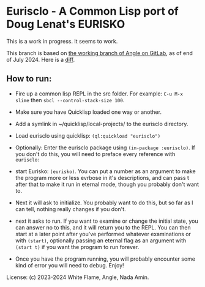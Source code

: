 # Eurisclo - A Common Lisp port of Doug Lenat's EURISKO

This is a work in progress.
It seems to work.

This branch is based on [the working branch of Angle on GitLab](https://gitlab.com/AngularAngel/eurisclo/-/tree/working?ref_type=heads), as of end of July 2024.
Here is a [diff](https://github.com/namin/eurisclo/compare/namin:eurisclo:working...namin:eurisclo:wip?expand=1).

## How to run:

* Fire up a common lisp REPL in the src folder.
  For example: `C-u M-x slime` then `sbcl --control-stack-size 100`.

* Make sure you have Quicklisp loaded one way or another.

* Add a symlink in ~/quicklisp/local-projects/ to the eurisclo directory.

* Load eurisclo using quicklisp: `(ql:quickload "eurisclo")`

* Optionally: Enter the eurisclo package using `(in-package :eurisclo)`. If you don't do this, you will need to preface every reference with `eurisclo:`

* start Eurisko: `(eurisko)`. You can put a number as an argument to make the program more or less evrbose in it's descriptions, and can pass t after that to make it run in eternal mode, though you probably don't want to.

* Next it will ask to initialize. You probably want to do this, but so far as I can tell, nothing really changes if you don't.

* next it asks to run. If you want to examine or change the initial state, you can answer no to this, and it will return you to the REPL. You can then start at a later point after you've performed whatever examinations or with `(start)`, optionally passing an eternal flag as an argument with `(start t)` if you want the program to run forever.

* Once you have the program running, you will probably encounter some kind of error you will need to debug. Enjoy!

License: (c) 2023-2024 White Flame, Angle, Nada Amin.
